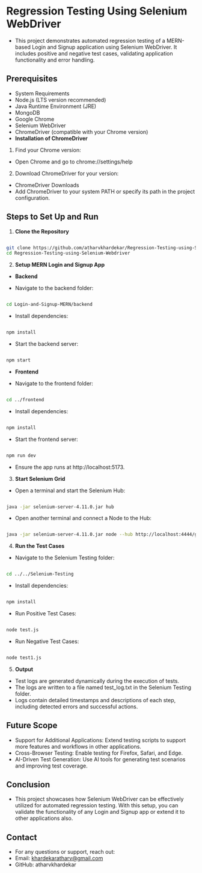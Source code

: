 # Regression Testing Using Selenium WebDriver

- This project demonstrates automated regression testing of a MERN-based Login and Signup application using Selenium WebDriver. It includes positive and negative test cases, validating application functionality and error handling.

## Prerequisites

- System Requirements
- Node.js (LTS version recommended)
- Java Runtime Environment (JRE)
- MongoDB
- Google Chrome
- Selenium WebDriver
- ChromeDriver (compatible with your Chrome version)
- **Installation of ChromeDriver**
1. Find your Chrome version:
- Open Chrome and go to chrome://settings/help
2. Download ChromeDriver for your version:
- ChromeDriver Downloads
- Add ChromeDriver to your system PATH or specify its path in the project configuration.

## Steps to Set Up and Run

1. **Clone the Repository**

```bash

git clone https://github.com/atharvkhardekar/Regression-Testing-using-Selenium-Webdriver.git
cd Regression-Testing-using-Selenium-Webdriver
```

2. **Setup MERN Login and Signup App**

- **Backend**

- Navigate to the backend folder:
```bash

cd Login-and-Signup-MERN/backend
```

- Install dependencies:
```bash

npm install
```

- Start the backend server:
```bash

npm start
```

- **Frontend**

- Navigate to the frontend folder:
```bash

cd ../frontend
```

- Install dependencies:
```bash

npm install
```

- Start the frontend server:
```bash

npm run dev
```
- Ensure the app runs at http://localhost:5173.

3. **Start Selenium Grid**

- Open a terminal and start the Selenium Hub:
```bash

java -jar selenium-server-4.11.0.jar hub
```

- Open another terminal and connect a Node to the Hub:
```bash

java -jar selenium-server-4.11.0.jar node --hub http://localhost:4444/grid/register
```

4. **Run the Test Cases**

- Navigate to the Selenium Testing folder:
```bash

cd ../../Selenium-Testing
```

- Install dependencies:
```bash

npm install
```

- Run Positive Test Cases:
```bash

node test.js
```

- Run Negative Test Cases:
```bash

node test1.js
```

5. **Output**

- Test logs are generated dynamically during the execution of tests.
- The logs are written to a file named test_log.txt in the Selenium Testing folder.
- Logs contain detailed timestamps and descriptions of each step, including detected errors and successful actions.

## Future Scope

- Support for Additional Applications: Extend testing scripts to support more features and workflows in other applications.
- Cross-Browser Testing: Enable testing for Firefox, Safari, and Edge.
- AI-Driven Test Generation: Use AI tools for generating test scenarios and improving test coverage.

## Conclusion

- This project showcases how Selenium WebDriver can be effectively utilized for automated regression testing. With this setup, you can validate the functionality of any Login and Signup app or extend it to other applications also.

## Contact

- For any questions or support, reach out:
- Email: khardekaratharv@gmail.com
- GitHub: atharvkhardekar
